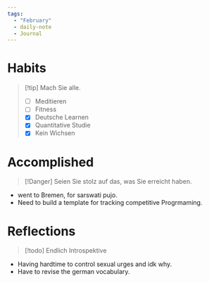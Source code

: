 ```yaml
---
tags:
  - "February"
  - daily-note
  - Journal
---
```


# Habits
>[!tip] Mach Sie alle.
> - [ ] Meditieren
> - [ ] Fitness
> - [x] Deutsche Learnen
> - [x] Quantitative Studie
> - [x] Kein Wichsen 



# Accomplished
>[!Danger] Seien Sie stolz auf das, was Sie erreicht haben.
*  went to Bremen, for sarswati pujo.
* Need to build a template for tracking competitive Progrmaming.

# Reflections
>[!todo] Endlich Introspektive
* Having hardtime to control sexual urges and idk why. 
* Have to revise the german vocabulary.




